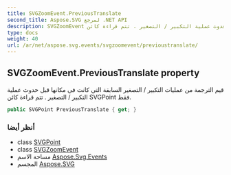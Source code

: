 ```yaml
---
title: SVGZoomEvent.PreviousTranslate
second_title: Aspose.SVG لمرجع .NET API
description: SVGZoomEvent ملكية. قيم الترجمة من عمليات التكبير / التصغير السابقة التي كانت في مكانها قبل حدوث عملية التكبير / التصغير . تتم قراءة كائن SVGPoint فقط.
type: docs
weight: 40
url: /ar/net/aspose.svg.events/svgzoomevent/previoustranslate/
---
```

## SVGZoomEvent.PreviousTranslate property

قيم الترجمة من عمليات التكبير / التصغير السابقة التي كانت في مكانها قبل حدوث عملية التكبير / التصغير . تتم قراءة كائن SVGPoint فقط.

```csharp
public SVGPoint PreviousTranslate { get; }
```

### أنظر أيضا

* class [SVGPoint](../../../aspose.svg.datatypes/svgpoint/)
* class [SVGZoomEvent](../)
* مساحة الاسم [Aspose.Svg.Events](../../svgzoomevent/)
* المجسم [Aspose.SVG](../../../)


